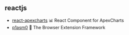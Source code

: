 ## reactjs

- [react-apexcharts](https://github.com/apexcharts/react-apexcharts) 📊 React Component for ApexCharts
- [p1asm0](https://github.com/PlasmoHQ/plasmo) 🧩 The Browser Extension Framework